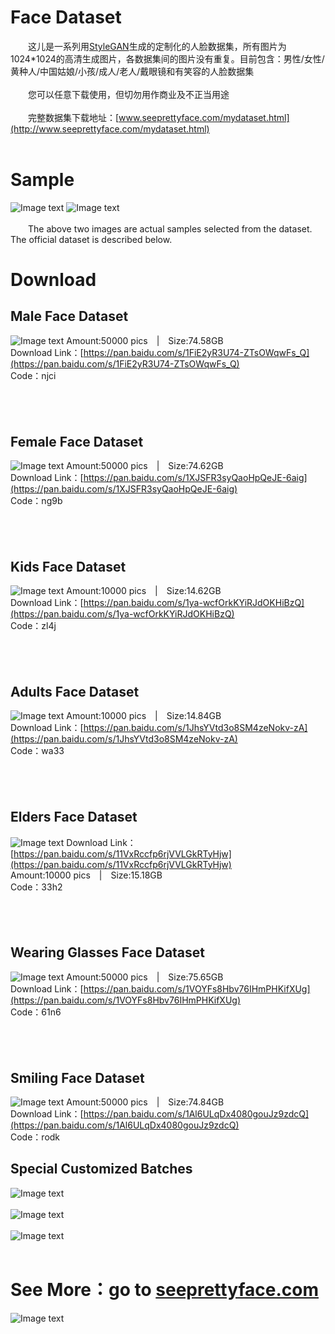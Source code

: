 # Face Dataset
&emsp;&emsp;这儿是一系列用[StyleGAN](https://github.com/NVlabs/stylegan)生成的定制化的人脸数据集，所有图片为 1024*1024的高清生成图片，各数据集间的图片没有重复。目前包含：男性/女性/黄种人/中国姑娘/小孩/成人/老人/戴眼镜和有笑容的人脸数据集<br />
<br />
&emsp;&emsp;您可以任意下载使用，但切勿用作商业及不正当用途<br />
<br />
&emsp;&emsp;完整数据集下载地址：[www.seeprettyface.com/mydataset.html](http://www.seeprettyface.com/mydataset.html)<br />
<br />

# Sample
![Image text](https://github.com/a312863063/seeprettyface/blob/master/male_example.png)
![Image text](https://github.com/a312863063/seeprettyface/blob/master/female_example.png)
<br /><br />
&emsp;&emsp;The above two images are actual samples selected from the dataset. The official dataset is described below. 

# Download
## Male Face Dataset
![Image text](https://github.com/a312863063/seeprettyface/blob/master/male.jpg)
Amount:50000 pics | Size:74.58GB<br />
Download Link：[https://pan.baidu.com/s/1FiE2yR3U74-ZTsOWqwFs_Q](https://pan.baidu.com/s/1FiE2yR3U74-ZTsOWqwFs_Q)<br />
Code：njci<br />

## &emsp;
## Female Face Dataset
![Image text](https://github.com/a312863063/seeprettyface/blob/master/female.jpg)
Amount:50000 pics | Size:74.62GB<br />
Download Link：[https://pan.baidu.com/s/1XJSFR3syQaoHpQeJE-6aig](https://pan.baidu.com/s/1XJSFR3syQaoHpQeJE-6aig) <br />
Code：ng9b<br />

## &emsp;
## Kids Face Dataset
![Image text](https://github.com/a312863063/seeprettyface/blob/master/kids.jpg)
Amount:10000 pics | Size:14.62GB<br />
Download Link：[https://pan.baidu.com/s/1ya-wcfOrkKYiRJdOKHiBzQ](https://pan.baidu.com/s/1ya-wcfOrkKYiRJdOKHiBzQ) <br />
Code：zl4j<br />

## &emsp;
## Adults Face Dataset
![Image text](https://github.com/a312863063/seeprettyface/blob/master/adults.jpg)
Amount:10000 pics | Size:14.84GB<br />
Download Link：[https://pan.baidu.com/s/1JhsYVtd3o8SM4zeNokv-zA](https://pan.baidu.com/s/1JhsYVtd3o8SM4zeNokv-zA) <br />
Code：wa33<br />

## &emsp;
## Elders Face Dataset
![Image text](https://github.com/a312863063/seeprettyface/blob/master/elders.jpg)
Download Link：[https://pan.baidu.com/s/11VxRccfp6rjVVLGkRTyHjw](https://pan.baidu.com/s/11VxRccfp6rjVVLGkRTyHjw) <br />
Amount:10000 pics | Size:15.18GB<br />
Code：33h2<br />

## &emsp;
## Wearing Glasses Face Dataset
![Image text](https://github.com/a312863063/seeprettyface/blob/master/glasses.jpg)
Amount:50000 pics | Size:75.65GB<br />
Download Link：[https://pan.baidu.com/s/1VOYFs8Hbv76IHmPHKifXUg](https://pan.baidu.com/s/1VOYFs8Hbv76IHmPHKifXUg) <br />
Code：61n6<br />

## &emsp;
## Smiling Face Dataset
![Image text](https://github.com/a312863063/seeprettyface/blob/master/smile.jpg)
Amount:50000 pics | Size:74.84GB<br />
Download Link：[https://pan.baidu.com/s/1Al6ULqDx4080gouJz9zdcQ](https://pan.baidu.com/s/1Al6ULqDx4080gouJz9zdcQ) <br />
Code：rodk<br />

## Special Customized Batches
![Image text](https://github.com/a312863063/seeprettyface/blob/master/uncle.jpg)<br /><br />
![Image text](https://github.com/a312863063/seeprettyface/blob/master/boys.jpg)<br /><br />
![Image text](https://github.com/a312863063/seeprettyface/blob/master/smile-girls.jpg)<br /><br />

# See More：go to [seeprettyface.com](http://www.seeprettyface.com)
![Image text](https://github.com/a312863063/seeprettyface/blob/master/EP001-01.png)

